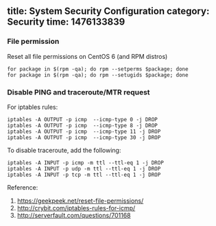 title: System Security Configuration
category: Security
time: 1476133839
---

### File permission

Reset all file permissions on CentOS 6 (and RPM distros)

```
for package in $(rpm -qa); do rpm --setperms $package; done
for package in $(rpm -qa); do rpm --setugids $package; done
```

### Disable PING and traceroute/MTR request

For iptables rules:

```
iptables -A OUTPUT -p icmp  --icmp-type 0 -j DROP
iptables -A OUTPUT -p icmp  --icmp-type 8 -j DROP
iptables -A OUTPUT -p icmp  --icmp-type 11 -j DROP
iptables -A OUTPUT -p icmp  --icmp-type 30 -j DROP
```

To disable traceroute, add the following:

```
iptables -A INPUT -p icmp -m ttl --ttl-eq 1 -j DROP
iptables -A INPUT -p udp -m ttl --ttl-eq 1 -j DROP
iptables -A INPUT -p tcp -m ttl --ttl-eq 1 -j DROP
```

Reference:

1. <https://geekpeek.net/reset-file-permissions/>
2. <http://crybit.com/iptables-rules-for-icmp/>
3. <http://serverfault.com/questions/701168>

